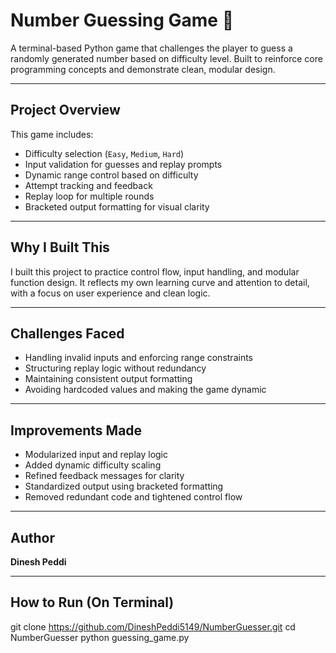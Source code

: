 # Number Guessing Game 🎯

A terminal-based Python game that challenges the player to guess a randomly generated number based on difficulty level. Built to reinforce core programming concepts and demonstrate clean, modular design.

---

## Project Overview

This game includes:

- Difficulty selection (`Easy`, `Medium`, `Hard`)
- Input validation for guesses and replay prompts
- Dynamic range control based on difficulty
- Attempt tracking and feedback
- Replay loop for multiple rounds
- Bracketed output formatting for visual clarity

---

## Why I Built This

I built this project to practice control flow, input handling, and modular function design. It reflects my own learning curve and attention to detail, with a focus on user experience and clean logic.

---
## Challenges Faced

- Handling invalid inputs and enforcing range constraints
- Structuring replay logic without redundancy
- Maintaining consistent output formatting
- Avoiding hardcoded values and making the game dynamic

---

## Improvements Made

- Modularized input and replay logic
- Added dynamic difficulty scaling
- Refined feedback messages for clarity
- Standardized output using bracketed formatting
- Removed redundant code and tightened control flow

---

## Author

**Dinesh Peddi**

---
## How to Run (On Terminal)

git clone https://github.com/DineshPeddi5149/NumberGuesser.git
cd NumberGuesser
python guessing_game.py
